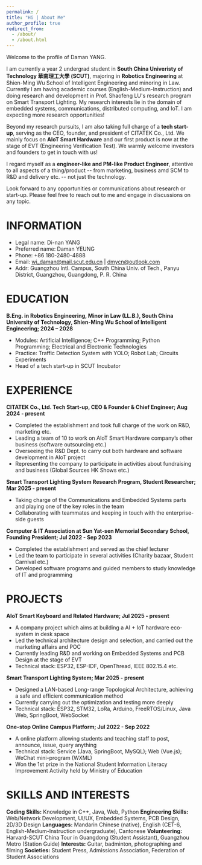 ```yaml
---
permalink: /
title: "Hi | About Me"
author_profile: true
redirect_from: 
  - /about/
  - /about.html
---
```


Welcome to the profile of Daman YANG.

I am currently a year 2 undergrad student in **South China Univeristy of Technology 華南理工大學 (SCUT)**, majoring in **Robotics Engineering** at Shien-Ming Wu School of Intelligent Engineering and minoring in Law.
Currently I am having academic courses (English-Medium-Instruction) and doing research and development in Prof. Shaofeng LU's research program on Smart Transport Lighting. My research interests lie in the domain of embedded systems, communications, distributed computing, and IoT. I am expecting more research opportunities!

Beyond my research pursuits, I am also taking full charge of a **tech start-up**, serving as the CEO, founder, and president of CITATEK Co., Ltd. We mainly focus on **AIoT Smart Hardware** and our first product is now at the stage of EVT (Engineering Verification Test). We warmly welcome investors and founders to get in touch with us!

I regard myself as a **engineer-like and PM-like Product Engineer**, attentive to all aspects of a thing/product -- from marketing, business amd SCM to R&D and delivery etc. -- not just the technology. 

Look forward to any opportunities or communications about research or start-up. Please feel free to reach out to me and engage in discussions on any topic.

# INFORMATION
- Legal name: Di-nan YANG
- Preferred name: Daman YEUNG
- Phone: +86 180-2480-4888
- Email: wi_daman@mail.scut.edu.cn | dmycn@outlook.com
- Addr: Guangzhou Intl. Campus, South China Univ. of Tech., Panyu District, Guangzhou, Guangdong, P. R. China

# EDUCATION
**B.Eng. in Robotics Engineering, Minor in Law (LL.B.), South China University of Technology, Shien-Ming Wu School of Intelligent Engineering; 2024 – 2028**
-	Modules: Artificial Intelligence; C++ Programming; Python Programming; Electrical and Electronic Technologies
-	Practice: Traffic Detection System with YOLO; Robot Lab; Circuits Experiments
-	Head of a tech start-up in SCUT Incubator

# EXPERIENCE
**CITATEK Co., Ltd. Tech Start-up, CEO & Founder & Chief Engineer; Aug 2024 - present**
-	Completed the establishment and took full charge of the work on R&D, marketing etc.
-	Leading a team of 10 to work on AIoT Smart Hardware company’s other business (software outsourcing etc.)
-	Overseeing the R&D Dept. to carry out both hardware and software development in AIoT project
-	Representing the company to participate in activities about fundraising and business (Global Sources HK Shows etc.)
    
**Smart Transport Lighting System Research Program, Student Researcher; Mar 2025 - present**
-	Taking charge of the Communications and Embedded Systems parts and playing one of the key roles in the team
-	Collaborating with teammates and keeping in touch with the enterprise-side guests
  
**Computer & IT Association at Sun Yat-sen Memorial Secondary School, Founding President; Jul 2022 - Sep 2023**
-	Completed the establishment and served as the chief lecturer
-	Led the team to participate in several activities (Charity bazaar, Student Carnival etc.) 
-	Developed software programs and guided members to study knowledge of IT and programming

# PROJECTS
**AIoT Smart Keyboard and Related Hardware; Jul 2025 - present**
-	A company project which aims at building a AI + IoT hardware eco-system in desk space
-	Led the technical architecture design and selection, and carried out the marketing affairs and POC
-	Currently leading R&D and working on Embedded Systems and PCB Design at the stage of EVT
-	Technical stack: ESP32, ESP-IDF, OpenThread, IEEE 802.15.4 etc.
    
**Smart Transport Lighting System; Mar 2025 - present**
-	Designed a LAN-based Long-range Topological Architecture, achieving a safe and efficient communication method
-	Currently carrying out the optimization and testing more deeply
-	Technical stack: ESP32, STM32, LoRa, Arduino, FreeRTOS/Linux, Java Web, SpringBoot, WebSocket

**One-stop Online Campus Platform; Jul 2022 - Sep 2022**
-	A online platform allowing students and teaching staff to post, announce, issue, query anything
-	Technical stack: Service (Java, SpringBoot, MySQL); Web (Vue.js); WeChat mini-program (WXML)
-	Won the 1st prize in the National Student Information Literacy Improvement Activity held by Ministry of Education

# SKILLS AND INTERESTS
**Coding Skills:** Knowledge in C++, Java, Web, Python
**Engineering Skills:** Web/Network Development, UI/UX, Embedded Systems, PCB Design, 2D/3D Design
**Languages:** Mandarin Chinese (native), English (CET-6, English-Medium-Instruction undergraduate), Cantonese 
**Volunteering:** Harvard-SCUT China Tour in Guangdong (Student Assistant), Guangzhou Metro (Station Guide)
**Interests:** Guitar, badminton, photographing and filming
**Societies:** Student Press, Admissions Association, Federation of Student Associations

